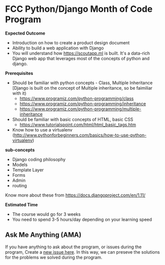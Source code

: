 # FCC Python/Django Month of Code Program

**Expected Outcome**

- Introduction on how to create a product design document
- Ability to build a web application with Django 
- You will understand how https://scoutapp.ml is built. It's a data-rich Django web app that leverages most of the concepts of python and django. 

**Prerequisites** 

- Should be familiar with python concepts - Class, Multiple Inheritance [Django is built on the concept of Multiple inheritance, so be faimiliar with it)
  - https://www.programiz.com/python-programming/class
  - https://www.programiz.com/python-programming/inheritance
  - https://www.programiz.com/python-programming/multiple-inheritance
- Should be familiar with basic concepts of HTML, basic CSS
  - https://www.tutorialspoint.com/html/html_basic_tags.htm 
- Know how to use a virtualenv (http://www.pythonforbeginners.com/basics/how-to-use-python-virtualenv) 


**sub-concepts**
- Django coding philosophy
- Models
- Template Layer
- Forms
- Admin
- routing 

Know more about these from https://docs.djangoproject.com/en/1.11/

**Estimated Time**

- The course would go for 3 weeks
- You need to spend 3-5 hours/day depending on your learning speed


## Ask Me Anything (AMA)

If you have anything to ask about the program, or issues during the program, Create a [new issue here](https://github.com/khaledMohammed000/Month-of-python/issues). In this way, we can preseve the solutions for the problems we solved during the program. 
